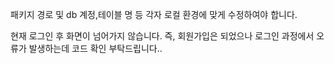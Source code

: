 
패키지 경로 및 db 계정,테이블 명 등 각자 로컬 환경에 맞게 수정하여야 합니다.

현재 로그인 후 화면이 넘어가지 않습니다. 즉, 회원가입은 되었으나 로그인 과정에서 오류가 발생하는데
코드 확인 부탁드립니다..
